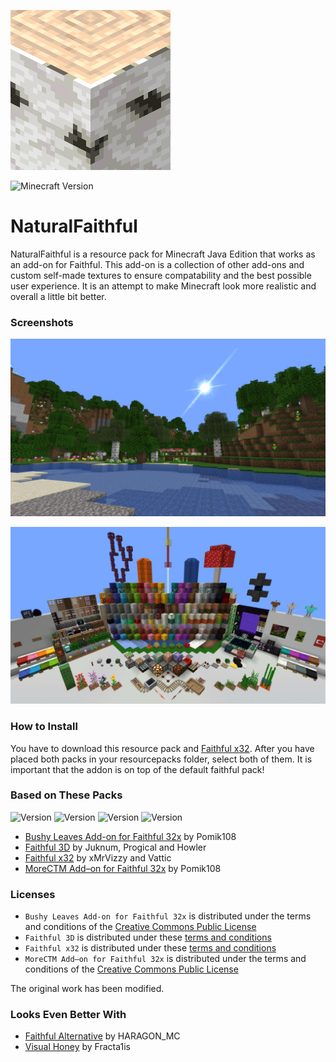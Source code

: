 ![Pack Icon](https://raw.githubusercontent.com/Domi04151309/NaturalFaithful/master/pack.png)

![Minecraft Version](https://img.shields.io/badge/Minecraft-1.15.2-success)

# NaturalFaithful
NaturalFaithful is a resource pack for Minecraft Java Edition that works as an add-on for Faithful.
This add-on is a collection of other add-ons and custom self-made textures to ensure compatability and the best possible user experience.
It is an attempt to make Minecraft look more realistic and overall a little bit better.

### Screenshots
![Minecraft Screenshot](https://raw.githubusercontent.com/Domi04151309/NaturalFaithful/master/landscape.jpg)

![Minecraft Screenshot](https://raw.githubusercontent.com/Domi04151309/NaturalFaithful/master/preview.jpg)

### How to Install
You have to download this resource pack and [Faithful x32](https://faithful.team/downloads/).
After you have placed both packs in your resourcepacks folder, select both of them.
It is important that the addon is on top of the default faithful pack!

### Based on These Packs
![Version](https://img.shields.io/badge/Bushy%20Leaves%20Add--on%20for%20Faithful%2032x-1.15.1-success)
![Version](https://img.shields.io/badge/Faithful%203D-1.15.2--v1-success)
![Version](https://img.shields.io/badge/Faithful%20x32-1.15.2--r1-success)
![Version](https://img.shields.io/badge/MoreCTM%20Add--on%20for%20Faithful%2032x-1.15.1-success)

- [Bushy Leaves Add-on for Faithful 32x](https://www.curseforge.com/minecraft/texture-packs/bushy-leaves-add-on-for-faithful-32x) by Pomik108
- [Faithful 3D](https://www.curseforge.com/minecraft/texture-packs/faithful-3d) by Juknum, Progical and Howler
- [Faithful x32](https://faithful.team/) by xMrVizzy and Vattic
- [MoreCTM Add–on for Faithful 32x](https://www.curseforge.com/minecraft/texture-packs/morectm-addon-for-faithful-32x) by Pomik108

### Licenses
- `Bushy Leaves Add-on for Faithful 32x` is distributed under the terms and conditions of the [Creative Commons Public License](https://www.curseforge.com/project/358084/license)
- `Faithful 3D` is distributed under these [terms and conditions](https://github.com/Juknum/Faithful-3D#important-information)
- `Faithful x32` is distributed under these [terms and conditions](https://www.curseforge.com/minecraft/texture-packs/faithful-32x)
- `MoreCTM Add–on for Faithful 32x` is distributed under the terms and conditions of the [Creative Commons Public License](https://www.curseforge.com/project/356755/license)

The original work has been modified.

### Looks Even Better With
- [Faithful Alternative](https://faithful.team/downloads/#faithful_alternative) by HARAGON_MC
- [Visual Honey](https://faithful.team/downloads/#visual_honey) by Fracta1is
